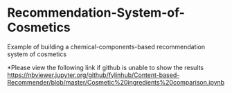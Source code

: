 # Recommendation-System-of-Cosmetics
Example of building a chemical-components-based recommendation system of cosmetics 

*Please view the following link if github is unable to show the results
https://nbviewer.jupyter.org/github/fylinhub/Content-based-Recommender/blob/master/Cosmetic%20ingredients%20comparison.ipynb

